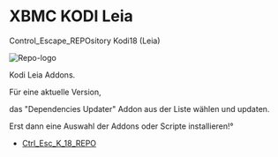 # XBMC KODI Leia
Control_Escape_REPOsitory Kodi18 (Leia)

![Repo-logo](https://i.ibb.co/BTYDtBq/icon.png)

Kodi Leia Addons.

Für eine aktuelle Version,

das "Dependencies Updater" Addon aus der Liste wählen und updaten.

Erst dann eine Auswahl der Addons oder Scripte installieren!°


* [Ctrl_Esc_K_18_REPO](https://cutt.ly/YnIqibM)





